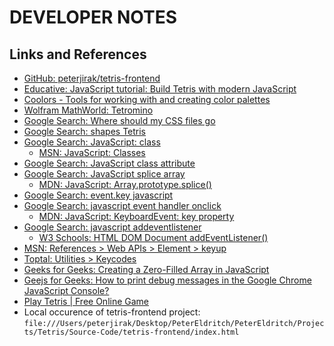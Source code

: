 # DEVELOPER NOTES

## Links and References
 * [GitHub: peterjirak/tetris-frontend](https://github.com/peterjirak/tetris-frontend)
 * [Educative: JavaScript tutorial: Build Tetris with modern JavaScript](https://www.educative.io/blog/javascript-tutorial-build-tetris)
 * [Coolors - Tools for working with and creating color palettes](https://coolors.co/)
 * [Wolfram MathWorld: Tetromino](https://mathworld.wolfram.com/Tetromino.html#:~:text=There%20are%20five%20free%20tetrominoes,Alexey%20Pajitnov%20in%20June%201985.)
 * [Google Search: Where should my CSS files go](https://www.google.com/search?q=Where+should+my+CSS+files+go&sxsrf=APwXEdfETdMoHzI3QqPgbGH631U4lw-vUw%3A1683914166744&source=hp&ei=tn1eZJrnKt-D0PEPrqSXuAI&iflsig=AOEireoAAAAAZF6LxjWUZJvJG4qxaGUfKvzm__uyNuoP&ved=0ahUKEwiamvSNrfD-AhXfATQIHS7SBScQ4dUDCAs&uact=5&oq=Where+should+my+CSS+files+go&gs_lcp=Cgdnd3Mtd2l6EAMyBQghEKABMgUIIRCrAjoECCMQJzoHCCMQigUQJzoICAAQigUQkQI6CwgAEIAEELEDEIMBOgsILhCABBCxAxCDAToRCC4QgAQQsQMQgwEQxwEQ0QM6CggAEIoFELEDEEM6BwgAEIoFEEM6BQgAEIAEOgsIABCKBRCxAxCDAToICC4QgAQQ1AI6CAgAEIAEELEDOgcIABCABBAKOggILhCABBCxAzoFCC4QgAQ6CwguEIAEELEDENQCOgYIABAWEB46CAgAEIoFEIYDOggIIRAWEB4QHToHCCEQoAEQClAAWJ40YP43aAFwAHgCgAGeA4gBxhWSAQoyNC4yLjIuMC4xmAEAoAEB&sclient=gws-wiz)
 * [Google Search: shapes Tetris](https://www.google.com/search?q=shapes+Tetris&sxsrf=APwXEdfJFZjy-8yaD1UQK2k0uJlv-hFONg%3A1683868008388&source=hp&ei=aMldZLfwE9HB0PEP1tSjiAc&iflsig=AOEireoAAAAAZF3XeM9YP_SP8vVUS1dmhIYZojmaSKQn&ved=0ahUKEwi3xPCTge_-AhXRIDQIHVbqCHEQ4dUDCAs&uact=5&oq=shapes+Tetris&gs_lcp=Cgdnd3Mtd2l6EAMyBggAEBYQHjIGCAAQFhAeMgYIABAWEB4yBggAEBYQHjIGCAAQFhAeMgYIABAWEB4yBggAEBYQHjIICAAQFhAeEA8yCAgAEBYQHhAPMggIABCKBRCGAzoHCCMQigUQJzoICAAQigUQkQI6CwgAEIAEELEDEIMBOgsILhCKBRCxAxCDAToLCC4QgAQQxwEQ0QM6DgguEIAEELEDEMcBENEDOgQIIxAnOgcIABCKBRBDOhEILhCABBCxAxCDARDHARDRAzoICC4QgAQQsQM6CggAEIoFELEDEEM6DQguEIoFELEDEIMBEEM6CAgAEIAEELEDOgoILhCKBRDUAhBDOgUIABCABDoLCC4QgAQQsQMQgwE6CAgAEBYQHhAKUABYtCBglSVoAHAAeACAAasBiAGaCJIBBDExLjKYAQCgAQE&sclient=gws-wiz#imgrc=e8wR_0ODzvDmQM)
 * [Google Search: JavaScript: class](https://www.google.com/search?q=JavaScript+class&sxsrf=APwXEdcgBkZdVkV_umFAtrI0iSntegM5Zw%3A1683868048938&source=hp&ei=kMldZKe6Npfh0PEPxISF-A0&iflsig=AOEireoAAAAAZF3XoIxT9N-3bgOBGanq8OGo_7tx6sfs&ved=0ahUKEwinwpynge_-AhWXMDQIHURCAd8Q4dUDCAs&uact=5&oq=JavaScript+class&gs_lcp=Cgdnd3Mtd2l6EAMyCAgAEIAEELEDMgUIABCABDIFCAAQgAQyBQgAEIAEMgUIABCABDIFCAAQgAQyBQgAEIAEMgUIABCABDIFCAAQgAQyBQgAEIAEOgcIIxCKBRAnOgQIIxAnOggIABCKBRCRAjoLCC4QgAQQsQMQgwE6CwguEIMBELEDEIoFOggILhCABBCxAzoOCC4QgAQQsQMQgwEQ1AI6CwgAEIoFELEDEIMBOgcIABCKBRBDOg4ILhCABBCxAxDHARDRAzoKCAAQigUQsQMQQzoLCAAQgAQQsQMQgwE6DQgAEIoFELEDEIMBEEM6DggAEIoFELEDEIMBEJECUABY6E9g2FVoBHAAeACAAWaIAZcJkgEEMTguMpgBAKABAQ&sclient=gws-wiz)
    * [MSN: JavaScript: Classes](https://developer.mozilla.org/en-US/docs/Web/JavaScript/Reference/Classes)
 * [Google Search: JavaScript class attribute](https://www.google.com/search?q=JavaScript+class+attribute&sxsrf=APwXEdeg-90BUsMUTRtV9g2K1J8MTwnEKA%3A1683868249549&source=hp&ei=WcpdZMnvHMe90PEPgKyPmA8&iflsig=AOEireoAAAAAZF3YaTDO6SrsHAd33HhAwry8uxv0zZbg&ved=0ahUKEwiJgO-Ggu_-AhXHHjQIHQDWA_MQ4dUDCAs&uact=5&oq=JavaScript+class+attribute&gs_lcp=Cgdnd3Mtd2l6EAMyBQgAEIAEMgUIABCABDIGCAAQFhAeMgYIABAWEB4yCAgAEBYQHhAPMgYIABAWEB4yBggAEBYQHjIGCAAQFhAeMgYIABAWEB4yBggAEBYQHjoHCCMQigUQJzoECCMQJzoHCAAQigUQQzoKCAAQigUQsQMQQzoNCAAQigUQsQMQgwEQQzoLCAAQgAQQsQMQgwE6CAgAEIAEELEDOgoIABCABBAUEIcCUABYoUxgxlRoAHAAeACAAUqIAcwKkgECMjaYAQCgAQE&sclient=gws-wiz)
 * [Google Search: JavaScript splice array](https://www.google.com/search?q=JavaScript+splice+array&sxsrf=APwXEdfMFmSgYsilOWm9N3qzzWDpVKBOlQ%3A1684184489120&source=hp&ei=qZ1iZNP9BKHB7gKYmrygAw&iflsig=AOEireoAAAAAZGKruUcrpwbE6mg9Czik3GVdwUNkUvnr&ved=0ahUKEwiT9tSRnPj-AhWhoFsKHRgNDzQQ4dUDCAs&uact=5&oq=JavaScript+splice+array&gs_lcp=Cgdnd3Mtd2l6EAMyBQgAEIAEMgUIABCABDIFCAAQgAQyBQgAEIAEMgUIABCABDIFCAAQgAQyBggAEBYQHjIGCAAQFhAeMgYIABAWEB4yBggAEBYQHjoHCCMQigUQJzoLCC4QgAQQsQMQgwE6CwguEIoFELEDEIMBOggILhCABBCxAzoLCAAQigUQsQMQgwE6DgguEIAEELEDEMcBENEDOggIABCABBCxAzoLCC4QgAQQsQMQ1AI6BAgjECc6CggAEIAEELEDEAo6BwgAEIAEEApQAFjNQ2CcSGgAcAB4AIABjwGIAfUJkgEEMjIuMZgBAKABAQ&sclient=gws-wiz)
    * [MDN: JavaScript: Array.prototype.splice()](https://developer.mozilla.org/en-US/docs/Web/JavaScript/Reference/Global_Objects/Array/splice)
 * [Google Search: event.key javascript](https://www.google.com/search?q=event.key+javascript&sxsrf=APwXEdfDangl2EQsTmYPShUgjRz7coWz9g%3A1684131377839&source=hp&ei=Mc5hZOu2ML-C0PEP4rmj4AU&iflsig=AOEireoAAAAAZGHcQVoUD00jL6Am3m3VtOqpG_tHJ_9a&oq=event.key+&gs_lcp=Cgdnd3Mtd2l6EAMYADIKCAAQgAQQFBCHAjIICAAQigUQkQIyCggAEIAEEBQQhwIyCAgAEIoFEJECMgUIABCABDIFCAAQgAQyBQgAEIAEMgUIABCABDIFCAAQgAQyBQgAEIAEOgcIIxCKBRAnOhEILhCABBCxAxCDARDHARDRAzoLCC4QgAQQsQMQgwE6CwgAEIAEELEDEIMBOgcILhCKBRAnOgQIIxAnOg0ILhCABBAUEIcCELEDOgsILhCABBDHARDRAzoFCC4QgAQ6DggAEIAEELEDEIMBEMkDOggIABCKBRCSAzoRCC4QgAQQsQMQxwEQ0QMQ1AI6DQgAEIAEEBQQhwIQsQM6CAgAEIAEELEDOgcIABCABBAKUABYuSFg0SxoAHAAeACAAYIBiAHYBZIBAzkuMZgBAKABAQ&sclient=gws-wiz)
 * [Google Search: javascript event handler onclick](https://www.google.com/search?q=javascript+event+handler+onclick&sxsrf=APwXEdckQHy_aOyGTHw7IVD6VwR6wu4lUg%3A1684129822683&source=hp&ei=HshhZM7OJcHh0PEP-LSJuA0&iflsig=AOEireoAAAAAZGHWLre4is6BohxBM-cdYvvfyEsPa2cn&oq=JavaScript+event+handler&gs_lcp=Cgdnd3Mtd2l6EAMYATIFCAAQgAQyBQgAEIAEMgUIABCABDIFCAAQgAQyBQgAEIAEMgUIABCABDIFCAAQgAQyBQgAEIAEMgUIABCABDIFCAAQgAQ6BwgjEIoFECc6BAgjECc6CwguEIAEELEDEIMBOgsILhCKBRCxAxCDAToLCAAQigUQsQMQgwE6CAguEIAEELEDOhEILhCABBCxAxCDARDHARDRAzoICAAQgAQQsQM6CwguEIAEELEDENQCUABY9ixgn05oAHAAeACAAY8BiAH0CpIBBDIyLjKYAQCgAQE&sclient=gws-wiz)
    * [MDN: JavaScript: KeyboardEvent: key property](https://developer.mozilla.org/en-US/docs/Web/API/KeyboardEvent/key)
 * [Google Search: javascript addeventlistener](https://www.google.com/search?q=javascript+addeventlistener&sxsrf=APwXEdebKTD8KXHgj-tb1rdEulv9zJaqlw%3A1684129871774&source=hp&ei=T8hhZM7HLMTC9APdhKm4Aw&iflsig=AOEireoAAAAAZGHWX3iQl4dfPGAaE7y3IZ-6RYV9OQEQ&oq=JavaScript+register+event&gs_lcp=Cgdnd3Mtd2l6EAMYAzIFCAAQgAQyBQgAEIAEMgUIABCABDIICAAQFhAeEAoyBggAEBYQHjIGCAAQFhAeMgYIABAWEB4yBggAEBYQHjIGCAAQFhAeMgYIABAWEB46BwgjEIoFECc6BAgjECc6BwgAEIoFEEM6CggAEIoFELEDEEM6CAgAEIAEELEDOggIABCKBRCRAjoKCAAQgAQQFBCHAlAAWIFLYKqpAmgAcAB4AIABjQGIAYUMkgEEMjMuMpgBAKABAQ&sclient=gws-wiz)
    * [W3 Schools: HTML DOM Document addEventListener()](https://www.w3schools.com/jsref/met_document_addeventlistener.asp)
 * [MSN: References > Web APIs > Element > keyup](https://developer.mozilla.org/en-US/docs/Web/API/Element/keyup_event)
 * [Toptal: Utilities > Keycodes](https://www.toptal.com/developers/keycode)
 * [Geeks for Geeks: Creating a Zero-Filled Array in JavaScript](https://www.geeksforgeeks.org/creating-a-zero-filled-array-in-javascript/)
 * [Geejs for Geeks: How to print debug messages in the Google Chrome JavaScript Console?](https://www.geeksforgeeks.org/how-to-print-debug-messages-in-the-google-chrome-javascript-console/)
 * [Play Tetris | Free Online Game](https://tetris.com/play-tetris)
 * Local occurence of tetris-frontend project: `file:///Users/peterjirak/Desktop/PeterEldritch/PeterEldritch/Projects/Tetris/Source-Code/tetris-frontend/index.html`
